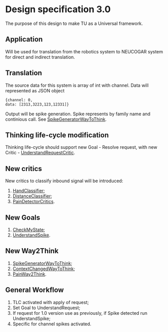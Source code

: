 # Design specification 3.0

The purpose of this design to make TU as a Universal framework.


## Application
Will be used for translation from the robotics system to NEUCOGAR system for direct and indirect translation.


## Translation

The source data for this system is array of int with channel. Data will represented as JSON object
```
{channel: 0,
data: [2313,3223,123,12331]}
```
Output will be spike generation. Spike represents by family name and continious call. See [SpikeGeneratorWayToThink](SpikeGeneratorWayToThink).

## Thinking life-cycle modification
Thinking life-cycle should support new Goal - Resolve request, with new Critic - [UnderstandRequestCritic](UnderstandRequestCritic).

## New critics
New critics to classify inbound signal will be introduced:
1. [HandClassifier](SpikeCritics);
1. [DistanceClassifier](SpikeCritics);
1. [PainDetectorCritics](CheckMyState).

## New Goals
1. [CheckMyState](CheckMyState);
1. [UnderstandSpike](SpikeCritics).

## New Way2Think
1. [SpikeGeneratorWayToThink](SpikeGeneratorWayToThink);
1. [ContextChangedWayToThink](ContextChangedWayToThink);
1. [PainWay2Think](PainWay2Think).

## General Workflow
1. TLC activated with apply of request;
1. Set Goal to UnderstandRequest;
1. If request for 1.0 version use as previously, if Spike detected run UnderstandSpike;
1. Specific for channel spikes activated.
